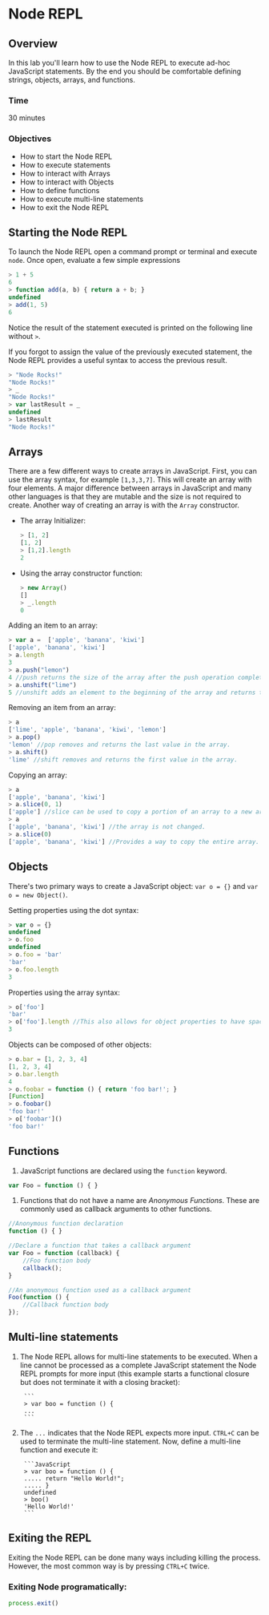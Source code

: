 # Node REPL

## Overview

In this lab you'll learn how to use the Node REPL to execute ad-hoc JavaScript statements. By the end you should be comfortable defining strings, objects, arrays, and functions.

### Time 

30 minutes

### Objectives

- How to start the Node REPL
- How to execute statements
- How to interact with Arrays
- How to interact with Objects
- How to define functions
- How to execute multi-line statements
- How to exit the Node REPL

## Starting the Node REPL

To launch the Node REPL open a command prompt or terminal and execute ```node```. Once open, evaluate a few simple expressions

```JavaScript
> 1 + 5
6
> function add(a, b) { return a + b; }
undefined
> add(1, 5)
6
```

Notice the result of the statement executed is printed on the following line without ```>```. 

If you forgot to assign the value of the previously executed statement, the Node REPL provides a useful syntax to access the previous result.

```JavaScript
> "Node Rocks!"
"Node Rocks!"
> _
"Node Rocks!"
> var lastResult = _
undefined
> lastResult
"Node Rocks!"
```

## Arrays

There are a few different ways to create arrays in JavaScript. First, you can use the array syntax, for example ```[1,3,3,7]```. This will create an array with four elements. A major difference between arrays in JavaScript and many other languages is that they are mutable and the size is not required to create. Another way of creating an array is with the ```Array``` constructor. 
    
  * The array Initializer:

    ```JavaScript
    > [1, 2]
    [1, 2]
    > [1,2].length
    2
    ```
  * Using the array constructor function:

    ```JavaScript
    > new Array()
    []
    > _.length
    0
    ```

Adding an item to an array:

```JavaScript
> var a =  ['apple', 'banana', 'kiwi']
['apple', 'banana', 'kiwi']
> a.length
3
> a.push("lemon")
4 //push returns the size of the array after the push operation completes
> a.unshift("lime") 
5 //unshift adds an element to the beginning of the array and returns the new length
```

Removing an item from an array: 

```JavaScript
> a
['lime', 'apple', 'banana', 'kiwi', 'lemon']
> a.pop()
'lemon' //pop removes and returns the last value in the array.
> a.shift()
'lime' //shift removes and returns the first value in the array.
```

Copying an array:

```JavaScript
> a
['apple', 'banana', 'kiwi']
> a.slice(0, 1)
['apple'] //slice can be used to copy a portion of an array to a new array. The first argument is the start index and the second argument is the end index. This is not inclusive on the end.
> a
['apple', 'banana', 'kiwi'] //the array is not changed.
> a.slice(0)
['apple', 'banana', 'kiwi'] //Provides a way to copy the entire array.
```

## Objects

There's two primary ways to create a JavaScript object: ```var o = {}``` and ```var o = new Object()```.

Setting properties using the dot syntax:

```JavaScript
> var o = {}
undefined
> o.foo
undefined
> o.foo = 'bar'
'bar'
> o.foo.length
3
```

Properties using the array syntax:

```JavaScript
> o['foo']
'bar'
> o['foo'].length //This also allows for object properties to have spaces or other special characters.
3
```

Objects can be composed of other objects: 


```JavaScript
> o.bar = [1, 2, 3, 4]
[1, 2, 3, 4]
> o.bar.length
4
> o.foobar = function () { return 'foo bar!'; }
[Function]
> o.foobar()
'foo bar!'
> o['foobar']()
'foo bar!'
```

## Functions

1. JavaScript functions are declared using the ```function``` keyword. 

```JavaScript
var Foo = function () { }
```

1. Functions that do not have a name are *Anonymous Functions*. These are commonly used as callback arguments to other functions.

```JavaScript
//Anonymous function declaration
function () { }

//Declare a function that takes a callback argument
var Foo = function (callback) {
    //Foo function body
    callback();
}

//An anonymous function used as a callback argument
Foo(function () {
    //Callback function body
});
```

## Multi-line statements

1. The Node REPL allows for multi-line statements to be executed. When a line cannot be processed as a complete JavaScript statement the Node REPL prompts for more input (this example starts a functional closure but does not terminate it with a closing bracket):

        ```
        > var boo = function () {
        ... 
        ```

1. The ```...``` indicates that the Node REPL expects more input. ```CTRL+C``` can be used to terminate the multi-line statement. Now, define a multi-line function and execute it: 

        ```JavaScript
        > var boo = function () {
        ..... return "Hello World!";
        ..... }
        undefined
        > boo()
        'Hello World!'
        ```

## Exiting the REPL

Exiting the Node REPL can be done many ways including killing the process. However, the most common way is by pressing ```CTRL+C``` twice. 

### Exiting Node programatically:

```JavaScript
process.exit()
```
